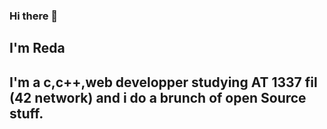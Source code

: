 ### Hi there 👋

## I'm Reda
## I'm a c,c++,web developper studying AT 1337 fil (42 network) and i do a brunch of open Source stuff.
